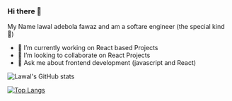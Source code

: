 ### Hi there 👋
My Name lawal adebola fawaz and am a softare engineer (the special kind 🤩)
- 🔭 I’m currently working on React based Projects
- 👯 I’m looking to collaborate on React Projects
- 💬 Ask me about frontend development (javascript and React)

![Lawal's GitHub stats](https://github-readme-stats.vercel.app/api?username=sphade&show_icons=true&theme=radical)

[![Top Langs](https://github-readme-stats.vercel.app/api/top-langs/?username=sphade&layout=compact&theme=radical)](https://github.com/sphade/github-readme-stats)
<!--
**sphade/sphade** is a ✨ _special_ ✨ repository because its `README.md` (this file) appears on your GitHub profile.

Here are some ideas to get you started:

- 🔭 I’m currently working on ...
- 🌱 I’m currently learning ...
- 👯 I’m looking to collaborate on ...
- 🤔 I’m looking for help with ...
- 💬 Ask me about ...
- 📫 How to reach me: ...
- 😄 Pronouns: ...
- ⚡ Fun fact: ...
-->
